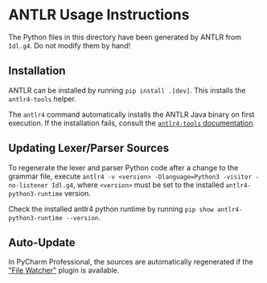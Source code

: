 # ANTLR Usage Instructions

The Python files in this directory have been generated by ANTLR from `Idl.g4`.
Do not modify them by hand!

## Installation

ANTLR can be installed by running `pip install .[dev]`. This installs the `antlr4-tools` helper.

The `antlr4` command automatically installs the ANTLR Java binary on first execution.
If the installation fails, consult the [`antlr4-tools` documentation](https://github.com/antlr/antlr4-tools).

## Updating Lexer/Parser Sources

To regenerate the lexer and parser Python code after a change to the grammar file, 
execute `antlr4 -v <version> -Dlanguage=Python3 -visitor -no-listener Idl.g4`, where `<version>` must be set to the
installed `antlr4-python3-runtime` version.

Check the installed antlr4 python runtime by running `pip show antlr4-python3-runtime --version`.

## Auto-Update

In PyCharm Professional, the sources are automatically regenerated if the 
["File Watcher"](https://www.jetbrains.com/help/pycharm/using-file-watchers.html) plugin is available.


